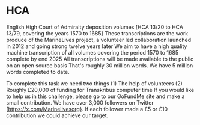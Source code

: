 # HCA
English High Court of Admiralty deposition volumes [HCA 13/20 to HCA 13/79, covering the years 1570 to 1685]
These transcriptions are the work produce of the MarineLives project, a volunteer led collaboration launched in 2012 and going strong twelve years later
We aim to have a high quality machine transcription of all volumes covering the period 1570 to 1685 complete by end 2025
All transcriptions will be made available to the public on an open source basis
That's roughly 30 million words. We have 5 million words completed to date.

To complete this task we need two things (1) The help of volunteers (2) Roughly £20,000 of funding for Transkribus computer time
If you would like to help us in this challenge, please go to our GoFundMe site and make a small contribution. 
We have over 3,000 followers on Twitter [https://x.com/Marinelivesorg}. If each follower made a £5 or £10 contribution we could achieve our target.
